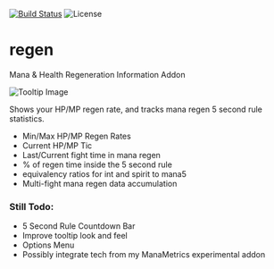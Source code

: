 [![Build Status](https://travis-ci.org/sylvanaar/regen.svg?branch=master)](https://travis-ci.org/sylvanaar/regen)
![License](https://img.shields.io/github/license/sylvanaar/regen)

# regen
Mana & Health Regeneration Information Addon

![Tooltip Image](https://i.imgur.com/tmUYKw0.jpg)

Shows your HP/MP regen rate, and tracks mana regen 5 second rule statistics. 

* Min/Max HP/MP Regen Rates 
* Current HP/MP Tic 
* Last/Current fight time in mana regen 
* % of regen time inside the 5 second rule 
* equivalency ratios for int and spirit to mana5 
* Multi-fight mana regen data accumulation

 
### Still Todo:
* 5 Second Rule Countdown Bar
* Improve tooltip look and feel
* Options Menu
* Possibly integrate tech from my ManaMetrics experimental addon
